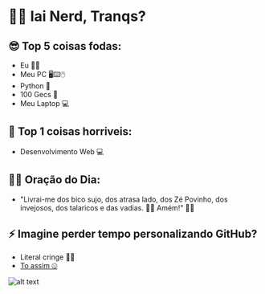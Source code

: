 # 🐱‍👓 Iai Nerd, Tranqs? 

## 😎 Top 5 coisas fodas:
- Eu 👨‍💻
- Meu PC 🖥⌨🖱
- Python 🐍
- 100 Gecs 🤑
- Meu Laptop 💻

## 🤢 Top 1 coisas horriveis:
- Desenvolvimento Web 💻

## 🙏🏻 Oração do Dia:
- "Livrai-me dos bico sujo, dos atrasa lado, dos Zé Povinho, dos invejosos, dos talaricos e das vadias. 👊🏼 Amém!" 🙌🏽


## ⚡ Imagine perder tempo personalizando GitHub?
 - Literal cringe 🏃‍♂️
 - [To assim 🤐](https://www.youtube.com/watch?v=dQw4w9WgXcQ)

![alt text](https://tenor.com/view/100gecs-gec-gecs-geccers-laura-les-gif-17361337.gif)

<!--
**e1k1to/e1k1to** is a ✨ _special_ ✨ repository because its `README.md` (this file) appears on your GitHub profile.

Here are some ideas to get you started:

- 🔭 I’m currently working on ...
- 🌱 I’m currently learning ...
- 👯 I’m looking to collaborate on ...
- 🤔 I’m looking for help with ...
- 💬 Ask me about ...
- 📫 How to reach me: ...
- 😄 Pronouns: ...
- ⚡ Fun fact: ...
-->
